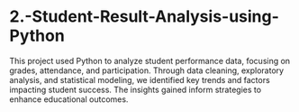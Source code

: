 # 2.-Student-Result-Analysis-using-Python
This project used Python to analyze student performance data, focusing on grades, attendance, and participation. Through data cleaning, exploratory analysis, and statistical modeling, we identified key trends and factors impacting student success. The insights gained inform strategies to enhance educational outcomes.
